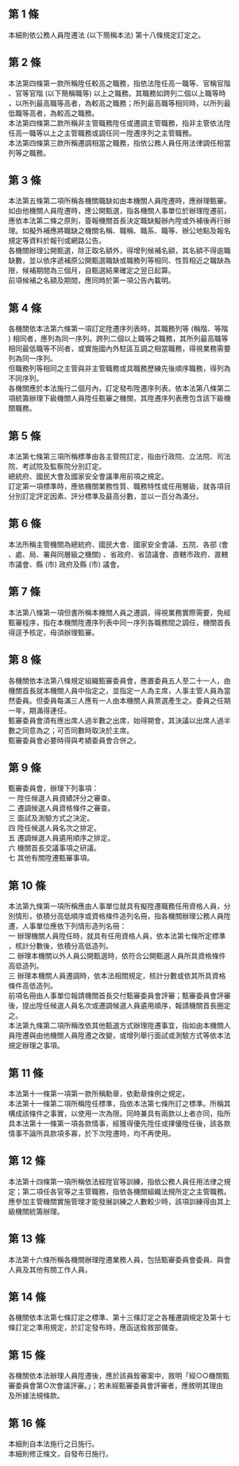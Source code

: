 第 1 條
-------
本細則依公務人員陞遷法 (以下簡稱本法) 第十八條規定訂定之。

第 2 條
-------
本法第四條第一款所稱陞任較高之職務，指依法陞任高一職等、官稱官階  
、官等官階 (以下簡稱職等) 以上之職務。其職務如跨列二個以上職等時  
，以所列最高職等高者，為較高之職務；所列最高職等相同時，以所列最  
低職等高者，為較高之職務。  
本法第四條第二款所稱非主管職務陞任或遷調主管職務，指非主管依法陞  
任高一職等以上之主管職務或調任同一陞遷序列之主管職務。  
本法第四條第三款所稱遷調相當之職務，指依公務人員任用法律調任相當  
列等之職務。

第 3 條
-------
本法第五條第二項所稱各機關職缺如由本機關人員陞遷時，應辦理甄審。  
如由他機關人員陞遷時，應公開甄選，指各機關人事單位於辦理陞遷前，  
應依本法第二條之原則，簽報機關首長決定職缺擬辦內陞或外補後再行辦  
理。如擬外補應將職缺之機關名稱、職稱、職系、職等、辦公地點及報名  
規定等資料於報刊或網路公告。  
各機關辦理公開甄選，除正取名額外，得增列候補名額，其名額不得逾職  
缺數，並以依序遞補原公開甄選職缺或職務列等相同、性質相近之職缺為  
限，候補期間為三個月，自甄選結果確定之翌日起算。  
前項候補之名額及期間，應同時於第一項公告內載明。

第 4 條
-------
各機關依本法第六條第一項訂定陞遷序列表時，其職務列等 (稱階、等階  
) 相同者，應列為同一序列。跨列二個以上職等之職務，其所列最高職等  
相同最低職等不同者，或實施國內外駐區互調之相當職務，得視業務需要  
列為同一序列。  
但職務列等相同之主管與非主管職務或具職務歷練先後順序職務，得列為  
不同序列。  
各機關應於本法施行二個月內，訂定發布陞遷序列表。依本法第八條第二  
項統籌辦理下級機關人員陞任甄審之機關，其陞遷序列表應包含該下級機  
關職務。

第 5 條
-------
本法第七條第三項所稱標準由各主管院訂定，指由行政院、立法院、司法  
院、考試院及監察院分別訂定。  
總統府、國民大會及國家安全會議準用前項之規定。  
訂定第一項標準時，應依機關業務性質、職務特性或任用層級，就各項目  
分別訂定評定因素、評分標準及最高分數，並以一百分為滿分。

第 6 條
-------
本法所稱主管機關為總統府、國民大會、國家安全會議、五院、各部 (會  
、處、局、署與同層級之機關) 、省政府、省諮議會、直轄市政府、直轄  
市議會、縣 (市) 政府及縣 (市) 議會。

第 7 條
-------
本法第八條第一項但書所稱本機關人員之遷調，得視業務實際需要，免經  
甄審程序，指在本機關陞遷序列表中同一序列各職務間之調任，機關首長  
得逕予核定，毋須辦理甄審。

第 8 條
-------
各機關依本法第八條規定組織甄審委員會，應置委員五人至二十一人，由  
機關首長就本機關人員中指定之，並指定一人為主席，人事主管人員為當  
然委員。但委員每滿三人應有一人由本機關人員票選產生之。委員之任期  
一年，期滿得連任。  
甄審委員會須有應出席人過半數之出席，始得開會，其決議以出席人過半  
數之同意為之；可否同數時取決於主席。  
甄審委員會必要時得與考績委員會合併之。

第 9 條
-------
甄審委員會，辦理下列事項：  
一  陞任候選人員資績評分之審查。  
二  遷調候選人員資格條件之審查。  
三  面試及測驗方式之決定。  
四  陞任候選人員名次之排定。  
五  遷調候選人員遴用順序之排定。  
六  機關首長交議事項之研議。  
七  其他有關陞遷甄審事項。

第 10 條
--------
本法第九條第一項所稱應由人事單位就具有擬陞遷職務任用資格人員，分  
別情形，依積分高低順序或資格條件造列名冊，指各機關辦理公務人員陞  
遷，人事單位應依下列情形造列名冊：  
一  辦理機關人員陞任時，就具有任用資格人員，依本法第七條所定標準  
    ，核計分數後，依積分高低造列。  
二  辦理本機關以外人員公開甄選時，依符合公開甄選人員所具資格條件  
    高低造列。  
三  辦理本機關人員遷調時，依本法相關規定，核計分數或依其所具資格  
    條件高低造列。  
前項名冊由人事單位報請機關首長交付甄審委員會評審；甄審委員會評審  
後，提出陞任候選人員名次或遷調候選人員遴用順序，報請機關首長圈定  
之。  
本法第九條第二項所稱改依其他甄選方式辦理陞遷事宜，指如由本機關人  
員陞遷與由他機關人員陞遷之改變，或增列舉行面試或測驗方式等依本法  
規定辦理之事項。

第 11 條
--------
本法第十一條第一項第一款所稱勳章，依勳章條例之規定。  
本法第十一條第二項所稱陞任標準，指依本法第七條所訂之標準。所稱其  
構成該條件之事實，以使用一次為限。同時兼具有兩款以上者亦同，指所  
具本法第十一條第一項各款情事，經獲得優先陞任或擇優陞任後，該各款  
情事不論所具款項多寡，於下次陞遷時，均不再使用。

第 12 條
--------
本法第十四條第一項所稱依法經陞官等訓練，指依公務人員任用法律之規  
定；第二項任各官等之主管職務，指依各機關組織法規所定之主管職務。  
應參加主管機關實施管理才能發展訓練之人數較少時，該項訓練得由其上  
級機關統籌辦理。

第 13 條
--------
本法第十六條所稱各機關辦理陞遷業務人員，包括甄審委員會委員、與會  
人員及其他有關工作人員。

第 14 條
--------
各機關依本法第七條訂定之標準、第十三條訂定之各種遷調規定及第十七  
條訂定之準用規定，於訂定發布時，應函送銓敘部備查。

第 15 條
--------
各機關依本法辦理人員陞遷後，應於該員銓審案中，敘明「經○○機關甄  
審委員會第○次會議評審。」；若未經甄審委員會評審者，應敘明其理由  
及所據法規條款。

第 16 條
--------
本細則自本法施行之日施行。  
本細則修正條文，自發布日施行。

